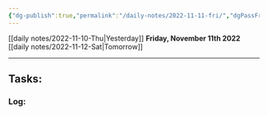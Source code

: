 ```yaml
---
{"dg-publish":true,"permalink":"/daily-notes/2022-11-11-fri/","dgPassFrontmatter":true}
---
```



[[daily notes/2022-11-10-Thu\|Yesterday]]
**Friday, November 11th 2022**
[[daily notes/2022-11-12-Sat\|Tomorrow]]


---
## Tasks:


### Log: